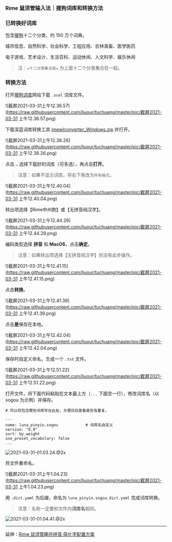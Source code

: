 ### Rime 鼠须管输入法｜搜狗词库和转换方法

### 已转换好词库

包含[搜狗](https://pinyin.sogou.com/dict/cate/index/167?rf=dictindex&pos=dict_rcmd)十二个分类，约 150 万个词典。

城市信息、自然科学、社会科学、工程应用、农林渔畜、医学医药

电子游戏、艺术设计、生活百科、运动休闲、人文科学、娱乐休闲

> 注：`★十二分类集合版★` 为上面十二个分类集合在一起。 

### 转换方法

打开[搜狗词库](https://pinyin.sogou.com/dict/)网站下载 `.scel` 词库文件。

![截屏2021-03-31上午12.36.57](https://raw.githubusercontent.com/liuour/tuchuang/master/pic/截屏2021-03-31 上午12.36.57.png)

下载深蓝词库转换工具 [imewlconverter_Windows.zip](https://github.com/studyzy/imewlconverter/releases) 并打开。

![截屏2021-03-31上午12.38.26](https://raw.githubusercontent.com/liuour/tuchuang/master/pic/截屏2021-03-31 上午12.38.26.png)

点击 `…` 选择下载好的词库（可多选），再点击**打开**。

> 注意：如果不显示词库，将右下角改为`所有格式`。

![截屏2021-03-31上午12.40.04](https://raw.githubusercontent.com/liuour/tuchuang/master/pic/截屏2021-03-31 上午12.40.04.png)

转出项选择【Rime中州韵】或【无拼音纯汉字】。

![截屏2021-03-31上午12.44.29](https://raw.githubusercontent.com/liuour/tuchuang/master/pic/截屏2021-03-31 上午12.44.29.png)

编码类型选择 **拼音** 和 **MacOS**，点击**确定**。

> 注意：如果转出项选择【无拼音纯汉字】则没有此步操作。

![截屏2021-03-31上午12.41.15](https://raw.githubusercontent.com/liuour/tuchuang/master/pic/截屏2021-03-31 上午12.41.15.png)

点击**转换**。

![截屏2021-03-31上午12.41.39](https://raw.githubusercontent.com/liuour/tuchuang/master/pic/截屏2021-03-31 上午12.41.39.png)

点击**是**保存在本地。

![截屏2021-03-31上午12.42.04](https://raw.githubusercontent.com/liuour/tuchuang/master/pic/截屏2021-03-31 上午12.42.04.png)

保存时自定义命名，生成一个 `.txt` 文件。

![截屏2021-03-31上午12.51.22](https://raw.githubusercontent.com/liuour/tuchuang/master/pic/截屏2021-03-31 上午12.51.22.png)

打开文件，将下面代码粘贴在文本最上方（`...` 下面空一行），修改词库名（以 sogou 为示例）并保存。

```
# 可以将包含哪些词库写在此处，方便日后查看是否有重复。

---
name: luna_pinyin.sogou            # 词库名自定义
version: "0.9"               
sort: by_weight              
use_preset_vocabulary: false
...

```

![2021-03-31-01.03.24.@2x](https://raw.githubusercontent.com/liuour/tuchuang/master/pic/2021-03-31-01.03.24.@2x.png)

将文件重命名。

![截屏2021-03-31上午1.04.23](https://raw.githubusercontent.com/liuour/tuchuang/master/pic/截屏2021-03-31 上午1.04.23.png)

用 `.dict.yaml` 为后缀，命名为 `luna_pinyin.sogou.dict.yaml` 完成词库转换。

> 注意：名称一定要和文件内**词库名**相同。

![2021-03-31-01.04.41.@2x](https://raw.githubusercontent.com/liuour/tuchuang/master/pic/2021-03-31-01.04.41.@2x.png)

---

延伸：[Rime 鼠须管朙月拼音·简化字配置方案](https://github.com/liuour/rime)